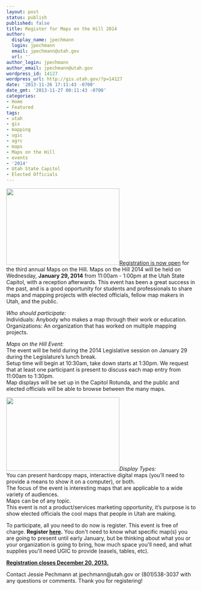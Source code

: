 ```yaml
---
layout: post
status: publish
published: false
title: Register for Maps on the Hill 2014
author:
  display_name: jpechmann
  login: jpechmann
  email: jpechmann@utah.gov
  url: ''
author_login: jpechmann
author_email: jpechmann@utah.gov
wordpress_id: 14127
wordpress_url: http://gis.utah.gov/?p=14127
date: '2013-11-26 17:11:43 -0700'
date_gmt: '2013-11-27 00:11:43 -0700'
categories:
- Home
- Featured
tags:
- utah
- gis
- mapping
- ugic
- agrc
- maps
- Maps on the Hill
- events
- '2014'
- Utah State Capitol
- Elected Officials
---
```

<p><a href="{{ "/downloads/IMG_2925.jpg" | prepend: site.baseurl }}"><img src="{{ "/images/IMG_2925-300x203.jpg" | prepend: site.baseurl }}" alt="" title="IMG_2925" width="300" height="203" class="inline-text-left" /></a><a href="https://docs.google.com/a/utah.gov/spreadsheet/viewform?usp=drive_web&formkey=dG4ta3dQY3JpWkpCajhsbWNRRjlsT3c6MA#gid=0">Registration is now open</a> for the third annual Maps on the Hill. Maps on the Hill 2014 will be held on Wednesday, <strong>January 29, 2014</strong> from 11:00am - 1:00pm at the Utah State Capitol, with a reception afterwards. This event has been a great success in the past, and is a good opportunity for students and professionals to share maps and mapping projects with elected officials, fellow map makers in Utah, and the public. </p>
<p><em>Who should participate:</em><br />
Individuals: Anybody who makes a map through their work or education.<br />
Organizations: An organization that has worked on multiple mapping projects.</p>
<p><em>Maps on the Hill Event:</em><br />
The event will be held during the 2014 Legislative session on January 29 during the Legislature’s lunch break.<br />
Setup time will begin at 10:30am, take down starts at 1:30pm. We request that at least one participant is present to discuss each map entry from 11:00am to 1:30pm.<br />
Map displays will be set up in the Capitol Rotunda, and the public and elected officials will be able to browse between the many maps.</p>
<p><a href="{{ "/downloads/IMG_2919.jpg" | prepend: site.baseurl }}"><img src="{{ "/images/IMG_2919-300x195.jpg" | prepend: site.baseurl }}" alt="" title="IMG_2919" width="300" height="195" class="inline-text-left" /></a><em>Display Types:</em><br />
You can present hardcopy maps, interactive digital maps (you’ll need to provide a means to show it on a computer), or both.<br />
The focus of the event is interesting maps that are applicable to a wide variety of audiences.<br />
Maps can be of any topic.<br />
This event is not a product/services marketing opportunity, it’s purpose is to show elected officials the cool maps that people in Utah are making.</p>
<p>To participate, all you need to do now is register. This event is free of charge. </a><strong>Register <a href="https://docs.google.com/a/utah.gov/spreadsheet/viewform?usp=drive_web&formkey=dG4ta3dQY3JpWkpCajhsbWNRRjlsT3c6MA#gid=0">here</a>.</strong> You don't need to know what specific map(s) you are going to present until early January, but be thinking about what you or your organization is going to bring, how much space you'll need, and what supplies you'll need UGIC to provide (easels, tables, etc).</p>
<p><strong><a href="https://docs.google.com/a/utah.gov/spreadsheet/viewform?usp=drive_web&formkey=dG4ta3dQY3JpWkpCajhsbWNRRjlsT3c6MA#gid=0">Registration closes December 20, 2013.</a></strong></p>
<p>Contact Jessie Pechmann at jpechmann@utah.gov or  (801)538-3037 with any questions or comments. Thank you for registering! </p>
